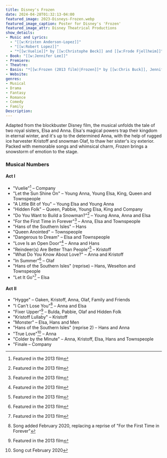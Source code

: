 ```yaml
---
title: Disney's Frozen
date: 2024-04-28T01:32:13-04:00
featured_image: 2023-Disneys-Frozen.webp
featured_image_caption: Poster for Disney's 'Frozen'
featured_image_attr: Disney Theatrical Productions
show_details: 
- Music and Lyrics: 
  - "[[w:Kristen Anderson-Lopez]]"
  - "[[w:Robert Lopez]]"
  - "*[[w:Vuelie]]* by [[w:Christophe Beck]] and [[w:Frode Fjellheim]]"
- Book: "[[w:Jennifer Lee]]"
- Premiere: 
- Theatre: 
- Basis: "*[[w:Frozen (2013 film)|Frozen]]* by [[w:Chris Buck]], Jennifer Lee and Shane Morris"
- Website: 
genres: 
- Musical
- Drama
- Fantasy
- Romance
- Comedy
- Family
Description:
---
```

Adapted from the blockbuster Disney film, the musical unfolds the tale of two royal sisters, Elsa and Anna. Elsa's magical powers trap their kingdom in eternal winter, and it's up to the determined Anna, with the help of rugged ice harvester Kristoff and snowman Olaf, to thaw her sister's icy exterior. Packed with memorable songs and whimsical charm, *Frozen* brings a snowstorm of emotion to the stage.

### Musical Numbers

#### Act I
- "Vuelie"[^1] – Company
- "Let the Sun Shine On" – Young Anna, Young Elsa, King, Queen and Townspeople
- "A Little Bit of You" – Young Elsa and Young Anna
- "Hidden Folk" – Queen, Pabbie, Young Elsa, King and Company
- "Do You Want to Build a Snowman?"[^1] – Young Anna, Anna and Elsa
- "For the First Time in Forever"[^1] – Anna, Elsa and Townspeople
- "Hans of the Southern Isles" – Hans
- "Queen Anointed" – Townspeople
- "Dangerous to Dream" – Elsa and Townspeople
- "Love Is an Open Door"[^1] – Anna and Hans
- "Reindeer(s) Are Better Than People"[^1] – Kristoff
- "What Do You Know About Love?" – Anna and Kristoff
- "In Summer"[^1] – Olaf
- "Hans of the Southern Isles" (reprise) – Hans, Weselton and Townspeople
- "Let It Go"[^1] – Elsa

#### Act II
- "Hygge" – Oaken, Kristoff, Anna, Olaf, Family and Friends
- "I Can't Lose You"[^2] – Anna and Elsa
- "Fixer Upper"[^1] – Bulda, Pabbie, Olaf and Hidden Folk
- "Kristoff Lullaby" – Kristoff
- "Monster" – Elsa, Hans and Men
- "Hans of the Southern Isles" (reprise 2) – Hans and Anna
- "True Love"[^3] – Anna
- "Colder by the Minute" – Anna, Kristoff, Elsa, Hans and Townspeople
- "Finale – Company

[^1]: Featured in the 2013 film
[^2]: Song added February 2020, replacing a reprise of "For the First Time in Forever"
[^3]: Song cut February 2020